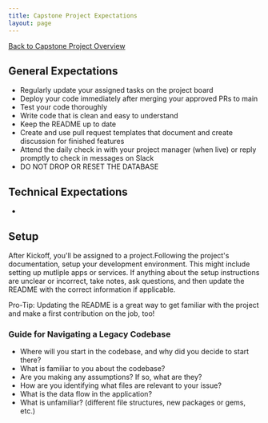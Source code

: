 ```yaml
---
title: Capstone Project Expectations
layout: page
---
```


[Back to Capstone Project Overview](./index.html)

## General Expectations
* Regularly update your assigned tasks on the project board
* Deploy your code immediately after merging your approved PRs to main
* Test your code thoroughly
* Write code that is clean and easy to understand
* Keep the README up to date
* Create and use pull request templates that document and create discussion for finished features
* Attend the daily check in with your project manager (when live) or reply promptly to check in messages on Slack
* DO NOT DROP OR RESET THE DATABASE

## Technical Expectations
* 


## Setup
After Kickoff, you'll be assigned to a project.Following the project's documentation, setup your development environment. This might include setting up mutliple apps or services. If anything about the setup instructions are unclear or incorrect, take notes, ask questions, and then update the README with the correct information if applicable.

<section class="call-to-action">
Pro-Tip: Updating the README is a great way to get familiar with the project and make a first contribution on the job, too! 
</section>

### Guide for Navigating a Legacy Codebase

* Where will you start in the codebase, and why did you decide to start there?
* What is familiar to you about the codebase?
* Are you making any assumptions? If so, what are they?
* How are you identifying what files are relevant to your issue?
* What is the data flow in the application?
* What is unfamiliar? (different file structures, new packages or gems, etc.)

